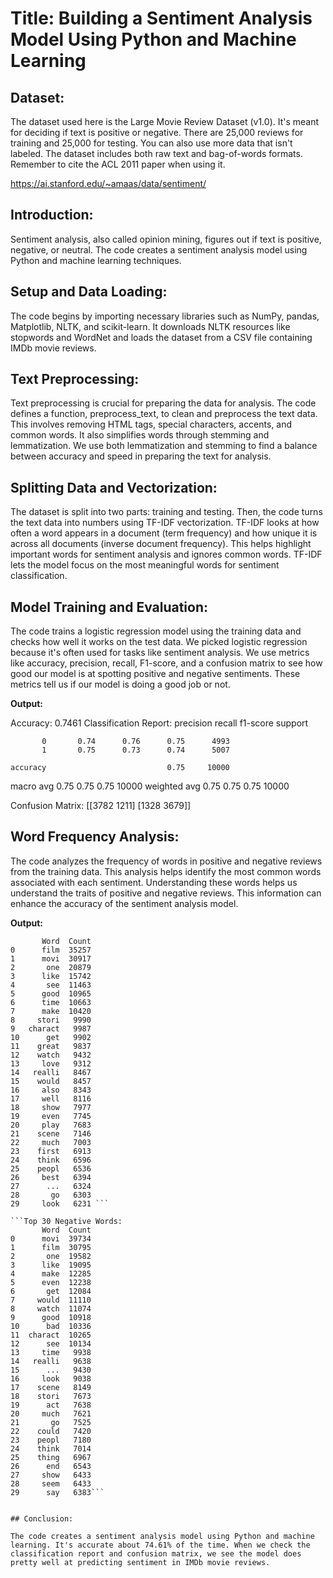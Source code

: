 # Title: Building a Sentiment Analysis Model Using Python and Machine Learning

## Dataset:

The dataset used here is the Large Movie Review Dataset (v1.0). It's meant for deciding if text is positive or negative. There are 25,000 reviews for training and 25,000 for testing. You can also use more data that isn't labeled. The dataset includes both raw text and bag-of-words formats. Remember to cite the ACL 2011 paper when using it.

https://ai.stanford.edu/~amaas/data/sentiment/

## Introduction:

Sentiment analysis, also called opinion mining, figures out if text is positive, negative, or neutral. The code creates a sentiment analysis model using Python and machine learning techniques.

## Setup and Data Loading:

The code begins by importing necessary libraries such as NumPy, pandas, Matplotlib, NLTK, and scikit-learn. It downloads NLTK resources like stopwords and WordNet and loads the dataset from a CSV file containing IMDb movie reviews.

## Text Preprocessing:

Text preprocessing is crucial for preparing the data for analysis. The code defines a function, preprocess_text, to clean and preprocess the text data. This involves removing HTML tags, special characters, accents, and common words. It also simplifies words through stemming and lemmatization. We use both lemmatization and stemming to find a balance between accuracy and speed in preparing the text for analysis.

## Splitting Data and Vectorization:

The dataset is split into two parts: training and testing. Then, the code turns the text data into numbers using TF-IDF vectorization. TF-IDF looks at how often a word appears in a document (term frequency) and how unique it is across all documents (inverse document frequency). This helps highlight important words for sentiment analysis and ignores common words. TF-IDF lets the model focus on the most meaningful words for sentiment classification.

## Model Training and Evaluation:

The code trains a logistic regression model using the training data and checks how well it works on the test data. We picked logistic regression because it's often used for tasks like sentiment analysis. We use metrics like accuracy, precision, recall, F1-score, and a confusion matrix to see how good our model is at spotting positive and negative sentiments. These metrics tell us if our model is doing a good job or not.

**Output:**

Accuracy: 0.7461
Classification Report:
              precision    recall  f1-score   support

           0       0.74      0.76      0.75      4993
           1       0.75      0.73      0.74      5007

    accuracy                           0.75     10000
   macro avg       0.75      0.75      0.75     10000
weighted avg       0.75      0.75      0.75     10000

Confusion Matrix:
[[3782 1211]
 [1328 3679]]


## Word Frequency Analysis:

The code analyzes the frequency of words in positive and negative reviews from the training data. This analysis helps identify the most common words associated with each sentiment. Understanding these words helps us understand the traits of positive and negative reviews. This information can enhance the accuracy of the sentiment analysis model.

**Output:**

```Top 30 Positive Words:
       Word  Count
0      film  35257
1      movi  30917
2       one  20879
3      like  15742
4       see  11463
5      good  10965
6      time  10663
7      make  10420
8     stori   9990
9   charact   9987
10      get   9902
11    great   9837
12    watch   9432
13     love   9312
14   realli   8467
15    would   8457
16     also   8343
17     well   8116
18     show   7977
19     even   7745
20     play   7683
21    scene   7146
22     much   7003
23    first   6913
24    think   6596
25    peopl   6536
26     best   6394
27      ...   6324
28       go   6303
29     look   6231 ```

```Top 30 Negative Words:
       Word  Count
0      movi  39734
1      film  30795
2       one  19582
3      like  19095
4      make  12285
5      even  12238
6       get  12084
7     would  11110
8     watch  11074
9      good  10918
10      bad  10336
11  charact  10265
12      see  10134
13     time   9938
14   realli   9638
15      ...   9430
16     look   9038
17    scene   8149
18    stori   7673
19      act   7638
20     much   7621
21       go   7525
22    could   7420
23    peopl   7180
24    think   7014
25    thing   6967
26      end   6543
27     show   6433
28     seem   6433
29      say   6383```


## Conclusion:

The code creates a sentiment analysis model using Python and machine learning. It's accurate about 74.61% of the time. When we check the classification report and confusion matrix, we see the model does pretty well at predicting sentiment in IMDb movie reviews.
